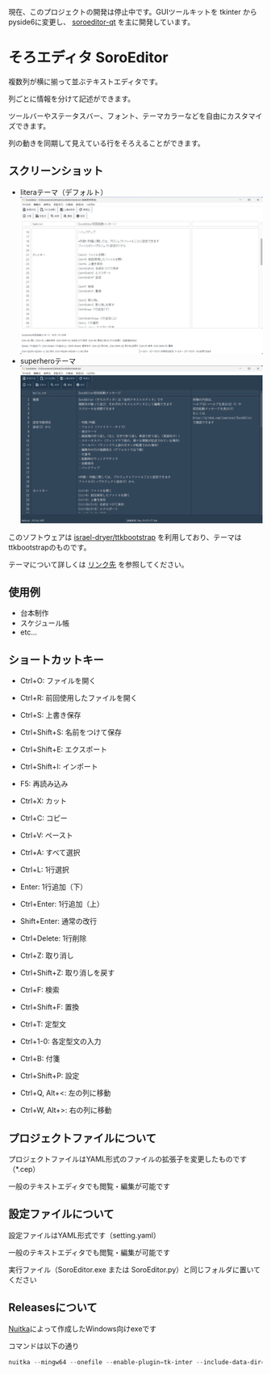 現在、このプロジェクトの開発は停止中です。GUIツールキットを tkinter から pyside6に変更し、 [soroeditor-qt](https://github.com/joppincal/soroeditor-qt) を主に開発しています。

# そろエディタ SoroEditor

複数列が横に揃って並ぶテキストエディタです。

列ごとに情報を分けて記述ができます。

ツールバーやステータスバー、フォント、テーマカラーなどを自由にカスタマイズできます。

列の動きを同期して見えている行をそろえることができます。

## スクリーンショット
- literaテーマ（デフォルト）
![Screenshot-1](/image/screenshot_lumen.png)
- superheroテーマ
![Screenshot-2](/image/screenshot_superhero.png)

このソフトウェアは
[israel-dryer/ttkbootstrap](https://github.com/israel-dryer/ttkbootstrap)
を利用しており、テーマはttkbootstrapのものです。

テーマについて詳しくは [リンク先](https://ttkbootstrap.readthedocs.io/en/latest/themes/)
を参照してください。

## 使用例

- 台本制作
- スケジュール帳
- etc...

## ショートカットキー

- Ctrl+O:           ファイルを開く
- Ctrl+R:           前回使用したファイルを開く
- Ctrl+S:           上書き保存
- Ctrl+Shift+S:     名前をつけて保存
- Ctrl+Shift+E:     エクスポート
- Ctrl+Shift+I:     インポート
- F5:               再読み込み

- Ctrl+X:           カット
- Ctrl+C:           コピー
- Ctrl+V:           ペースト
- Ctrl+A:           すべて選択
- Ctrl+L:           1行選択
- Enter:            1行追加（下）
- Ctrl+Enter:       1行追加（上）
- Shift+Enter:      通常の改行
- Ctrl+Delete:      1行削除
- Ctrl+Z:           取り消し
- Ctrl+Shift+Z:     取り消しを戻す

- Ctrl+F:           検索
- Ctrl+Shift+F:     置換

- Ctrl+T:           定型文
- Ctrl+1-0:         各定型文の入力

- Ctrl+B:           付箋

- Ctrl+Shift+P:     設定

- Ctrl+Q, Alt+<:    左の列に移動
- Ctrl+W, Alt+>:    右の列に移動

## プロジェクトファイルについて

プロジェクトファイルはYAML形式のファイルの拡張子を変更したものです（*.cep）

一般のテキストエディタでも閲覧・編集が可能です

## 設定ファイルについて

設定ファイルはYAML形式です（setting.yaml）

一般のテキストエディタでも閲覧・編集が可能です

実行ファイル（SoroEditor.exe または SoroEditor.py）と同じフォルダに置いてください

## Releasesについて

[Nuitka](https://github.com/Nuitka/Nuitka)によって作成したWindows向けexeです

コマンドは以下の通り
```PowerShell
nuitka --mingw64 --onefile --enable-plugin=tk-inter --include-data-dir=soroeditor/src=src --include-data-files=ThirdPartyNotices.txt= --disable-console --clang --windows-icon-from-ico=soroeditor/src/icon/icon.ico soroeditor/SoroEditor.py
```
